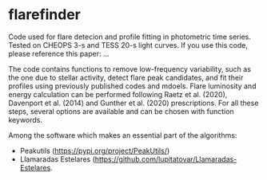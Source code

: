 # flarefinder
Code used for flare detecion and profile fitting in photometric time series. Tested on CHEOPS 3-s and TESS 20-s light curves.
If you use this code, please reference this paper: ...

The code contains functions to remove low-frequency variability, such as the one due to stellar activity, detect flare peak candidates, and fit their profiles using previously published codes and mdoels. Flare luminosity and energy calculation can be performed following Raetz et al. (2020), Davenport et al. (2014) and Gunther et al. (2020) prescriptions. For all these steps, several options are available and can be chosen with function keywords.

Among the software which makes an essential part of the algorithms:
- Peakutils (https://pypi.org/project/PeakUtils/)
- Llamaradas Estelares (https://github.com/lupitatovar/Llamaradas-Estelares.
